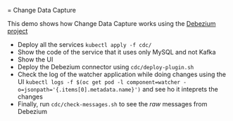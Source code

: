 = Change Data Capture

This demo shows how  Change Data Capture works using the [Debezium project](http://debezium.io)

* Deploy all the services `kubectl apply -f cdc/`
* Show the code of the service that it uses only MySQL and not Kafka
* Show the UI
* Deploy the Debezium connector using `cdc/deploy-plugin.sh`
* Check the log of the watcher application while doing changes using the UI `kubectl logs -f $(oc get pod -l component=watcher -o=jsonpath='{.items[0].metadata.name}')` and see ho it inteprets the changes
* Finally, run `cdc/check-messages.sh` to see the _raw_ messages from Debezium
